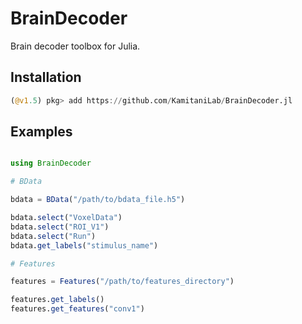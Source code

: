 # BrainDecoder

Brain decoder toolbox for Julia.

## Installation

``` julia
(@v1.5) pkg> add https://github.com/KamitaniLab/BrainDecoder.jl
```

## Examples

``` julia

using BrainDecoder

# BData

bdata = BData("/path/to/bdata_file.h5")

bdata.select("VoxelData")
bdata.select("ROI_V1")
bdata.select("Run")
bdata.get_labels("stimulus_name")

# Features

features = Features("/path/to/features_directory")

features.get_labels()
features.get_features("conv1")
```
